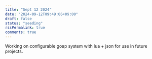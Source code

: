 ```yaml
---
title: "Sept 12 2024"
date: "2024-09-12T09:49:06+09:00"
draft: false
status: "seeding"
rssPermalink: true
comments: true
---
```


Working on configurable goap system with lua + json for use in future projects.